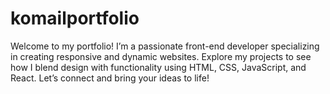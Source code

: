 # komailportfolio
Welcome to my portfolio! I’m a passionate front-end developer specializing in creating responsive and dynamic websites. Explore my projects to see how I blend design with functionality using HTML, CSS, JavaScript, and React. Let’s connect and bring your ideas to life!
